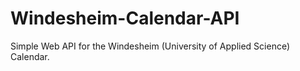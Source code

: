 # Windesheim-Calendar-API
Simple Web API for the Windesheim (University of Applied Science) Calendar.
